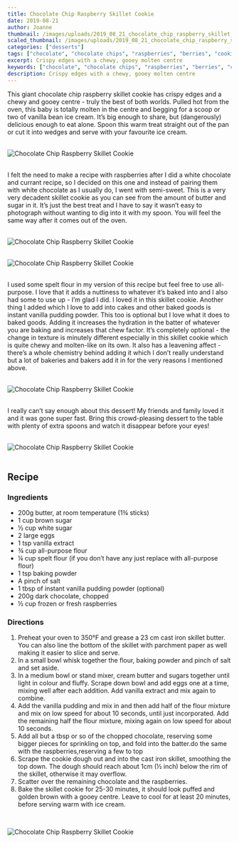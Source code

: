 ```yaml
---
title: Chocolate Chip Raspberry Skillet Cookie
date: 2019-08-21
author: Joanne
thumbnail: /images/uploads/2019_08_21_chocolate_chip_raspberry_skillet_cookie_1.jpg
scaled_thumbnail: /images/uploads/2019_08_21_chocolate_chip_raspberry_skillet_cookie_0.jpg
categories: ["desserts"]
tags: ["chocolate", "chocolate chips", "raspberries", "berries", "cookies"]
excerpt: Crispy edges with a chewy, gooey molten centre
keywords: ["chocolate", "chocolate chips", "raspberries", "berries", "cookies", "skillet cookie"]
description: Crispy edges with a chewy, gooey molten centre
---
```


This giant chocolate chip raspberry skillet cookie has crispy edges and a chewy and gooey centre - truly the best of both worlds. Pulled hot from the oven, this baby is totally molten in the centre and begging for a scoop or two of vanilla bean ice cream. It’s big enough to share, but (dangerously) delicious enough to eat alone. Spoon this warm treat straight out of the pan or cut it into wedges and serve with your favourite ice cream. 
</br>
</br>

![Chocolate Chip Raspberry Skillet Cookie](/images/uploads/2019_08_21_chocolate_chip_raspberry_skillet_cookie_2.jpg)
</br>
</br>

I felt the need to make a recipe with raspberries after I did a white chocolate and currant recipe, so I decided on this one and instead of pairing them with white chocolate as I usually do, I went with semi-sweet. This is a very very decadent skillet cookie as you can see from the amount of butter and sugar in it. It’s just the best treat and I have to say it wasn’t easy to photograph without wanting to dig into it with my spoon.  You will feel the same way after it comes out of the oven. 
</br>
</br>

![Chocolate Chip Raspberry Skillet Cookie](/images/uploads/2019_08_21_chocolate_chip_raspberry_skillet_cookie_3.jpg)
</br>
</br>

![Chocolate Chip Raspberry Skillet Cookie](/images/uploads/2019_08_21_chocolate_chip_raspberry_skillet_cookie_4.jpg)
</br>
</br>

I used some spelt flour in my version of this recipe but feel free to use all-purpose. I love that it adds a nuttiness to whatever it’s baked into and I also had some to use up - I’m glad I did. I loved it in this skillet cookie. Another thing I added which I love to add into cakes and other baked goods is instant vanilla pudding powder. This too is optional but I love what it does to baked goods. Adding it increases the hydration in the batter of whatever you are baking and increases that chew factor.  It’s completely optional - the change in texture is minutely different especially in this skillet cookie which is quite chewy and molten-like on its own. It also has a leavening affect - there’s a whole chemistry behind adding it which I don’t really understand but a lot of bakeries and bakers add it in for the very reasons I mentioned above. 
</br>
</br>

![Chocolate Chip Raspberry Skillet Cookie](/images/uploads/2019_08_21_chocolate_chip_raspberry_skillet_cookie_5.jpg)
</br>
</br>

I really can’t say enough about this dessert! My friends and family loved it and it was gone super fast. Bring this crowd-pleasing dessert to the table with plenty of extra spoons and watch it disappear before your eyes! 
</br>
</br>

![Chocolate Chip Raspberry Skillet Cookie](/images/uploads/2019_08_21_chocolate_chip_raspberry_skillet_cookie_6.jpg)
</br>
</br>

## Recipe

### Ingredients

* <span itemprop="ingredients"> 200g butter, at room temperature (1&frac34; sticks)</span>
* <span itemprop="ingredients"> 1 cup brown sugar</span>
* <span itemprop="ingredients"> &frac12; cup white sugar</span>
* <span itemprop="ingredients"> 2 large eggs</span>
* <span itemprop="ingredients"> 1 tsp vanilla extract</span> 
* <span itemprop="ingredients"> &frac34; cup all-purpose flour</span>
* <span itemprop="ingredients"> &frac14; cup spelt flour (if you don’t have any just replace with all-purpose flour)</span>
* <span itemprop="ingredients"> 1 tsp baking powder</span>
* <span itemprop="ingredients"> A pinch of salt </span>
* <span itemprop="ingredients"> 1 tbsp of instant vanilla pudding powder (optional) </span>
* <span itemprop="ingredients"> 200g dark chocolate, chopped</span>
* <span itemprop="ingredients"> &frac12; cup frozen or fresh raspberries</span>

### Directions

1. Preheat your oven to 350°F and grease a 23 cm cast iron skillet butter. You can also line the bottom of the skillet with parchment paper as well making it easier to slice and serve. 
2. In a small bowl whisk together the flour, baking powder and pinch of salt and set aside. 
3. In a medium bowl or stand mixer, cream butter and sugars together until light in colour and fluffy. Scrape down bowl and add eggs one at a time, mixing well after each addition. Add vanilla extract and mix again to combine.
4. Add the vanilla pudding and mix in and then add half of the flour mixture and mix on low speed for about 10 seconds, until just incorporated. Add the remaining half the flour mixture, mixing again on low speed for about 10 seconds.
5. Add all but a tbsp or so of the chopped chocolate, reserving some bigger pieces for sprinkling on top, and fold into the batter.do the same with the raspberries,reserving a few to top 
6. Scrape the cookie dough out and into the cast iron skillet, smoothing the top down. The dough should reach about 1cm (&frac12; inch) below the rim of the skillet, otherwise it may overflow.
7. Scatter over the remaining chocolate and the raspberries. 
8. Bake the skillet cookie for 25-30 minutes, it should look puffed and golden brown with a gooey centre. Leave to cool for at least 20 minutes, before serving warm with ice cream.

</br>

![Chocolate Chip Raspberry Skillet Cookie](/images/uploads/2019_08_21_chocolate_chip_raspberry_skillet_cookie_7.jpg)